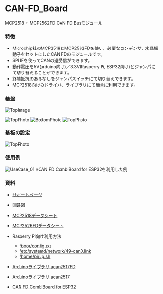 # CAN-FD_Board
MCP2518 + MCP2562FD CAN FD Busモジュール

### 特徴
- Microchip社のMCP2518とMCP2562FDを使い、必要なコンデンサ、水晶振動子をセットにしたCAN FDのモジュールです。
- SPI IFを使ってCANの送受信ができます。
- 動作電圧を5V(arduino向け)／3.3V(Rasperry Pi, ESP32向け)とジャンパにて切り替えることができます。
- 終端抵抗のあるなしをジャンパスイッチにて切り替えできます。
- MCP2518向けのドライバ、ライブラリにて簡単に利用できます。

### 基盤
![TopImage](/docs/CAN-FD_Board_Top_Image.png)
<!-- ![BottomImage](/docs/CAN-FD_4ch_HAT_Bottom_Image.png) -->
![TopPhoto](/docs/CAN-FD_Board_Top_Photo_01.jpg)
![BottomPhoto](/docs/CAN-FD_Board_Bottom_Photo_01.jpg)
![TopPhoto](/docs/CAN-FD_Board_Top_Photo_02.jpg)

### 基板の設定
![TopPhoto](/docs/CAN-FD_Board_Top_Image_explanation.jpg)

### 使用例
![UseCase_01](/docs/UseCase_01.jpg)
※CAN FD CombiBoard for ESP32を利用した例

### 資料
- [サポートページ](https://github.com/TLDSJPWORK/CAN-FD_Board)
- [回路図](/docs/CAN-FD_Board.pdf)
- [MCP2518データシート](https://ww1.microchip.com/downloads/aemDocuments/documents/OTH/ProductDocuments/DataSheets/External-CAN-FD-Controller-with-SPI-Interface-DS20006027B.pdf)
- [MCP2526FDデータシート](https://ww1.microchip.com/downloads/aemDocuments/documents/OTH/ProductDocuments/DataSheets/20005284A.pdf) 

- Rasperry Pi向け利用方法
  - [/boot/config.txt](examples/config.txt)
  - [/etc/systemd/network/49-can0.link](examples/49-can0.link)
  - [/home/pi/up.sh](examples/up.sh)
- [Arduinoライブラリ acan2517FD](https://github.com/pierremolinaro/acan2517FD)
- [Arduinoライブラリ acan2517](https://github.com/pierremolinaro/acan2517)

- [CAN FD CombiBoard for ESP32](https://github.com/TLDSJPWORK/ESP32_CAN-FD_CombiBoard)
